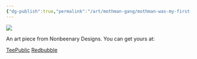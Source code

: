 ```yaml
---
{"dg-publish":true,"permalink":"/art/mothman-gang/mothman-was-my-first-kiss/","title":"Mothman Was My First Kiss","tags":["Art","Cryptids"]}
---
```



![](https://baserow-media.ams3.digitaloceanspaces.com/user_files/iFaQRARtX8xHpLIoaujSNTupN9bpvHBH_bdbec660e0a336731c8ece1a8a2bc28e47e6fead62361dab8607f46e4f495bd5.jpg)

An art piece from Nonbeenary Designs. You can get yours at:

[TeePublic](https://www.teepublic.com/t-shirt/47905153-mothman-was-my-first?store_id=258912)
[Redbubble](https://www.redbubble.com/shop/ap/148710522?ref=studio-promote)
